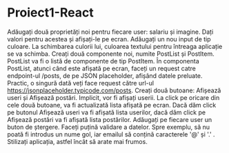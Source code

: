# Proiect1-React

Adăugați două proprietăți noi pentru fiecare user: salariu și imagine. Dați valori pentru acestea și afișați-le pe ecran.
Adăugați un nou input de tip culoare. La schimbarea culorii lui, culoarea textului pentru întreaga aplicație se va schimba.
Creați două componente noi, numite PostList și PostItem. PostList va fi o listă de componente de tip PostItem. În componenta PostList, atunci când este afișată pe ecran, faceți un request catre endpoint-ul /posts, de pe JSON placeholder, afișând datele preluate. Practic, o singură dată veți face request către url-ul https://jsonplaceholder.typicode.com/posts.
Creați două butoane: Afișează useri și Afișează postări. Implicit, vor fi afișați userii. La click pe oricare din cele două butoane, va fi actualizată lista afișată pe ecran. Dacă dăm click pe butonul Afișează useri va fi afișată lista userilor, dacă dăm click pe Afișează postări va fi afișată lista postărilor.
Adăugați pe fiecare user un buton de ștergere.
Faceți puțină validare a datelor. Spre exemplu, să nu poată fi introdus un nume gol, iar emailul să conțină caracterele '@' și '.' .
Stilizați aplicația, astfel încât să arate mai frumos.